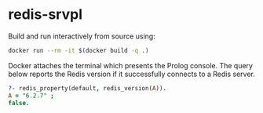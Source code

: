 # redis-srvpl

Build and run interactively from source using:
```bash
docker run --rm -it $(docker build -q .)
```
Docker attaches the terminal which presents the Prolog console. The query below reports the Redis version if it successfully connects to a Redis server.
```prolog
?- redis_property(default, redis_version(A)).
A = "6.2.7" ;
false.
```
